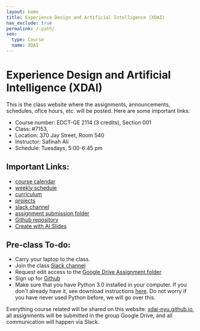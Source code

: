 ```yaml
---
layout: home
title: Experience Design and Artificial Intelligence (XDAI)
nav_exclude: true
permalink: /:path/
seo:
  type: Course
  name: XDAI
---
```


# Experience Design and Artificial Intelligence (XDAI)

This is the class website where the assignments, announcements, schedules, ofice hours, etc. will be posted. Here are some important links: 

- Course number: EDCT-GE 2114 (3 credits), Section 001
- Class: #7153, 
- Location: 370 Jay Street, Room 540
- Instructor: Safinah Ali
- Schedule: Tuesdays, 5:00-6:45 pm

## Important Links:
- [course calendar](calendar.md)
- [weekly schedule](schedule.md)
- [curriculum](curriculum.md)
- [projects](projects.md)
- [slack channel](https://ectnyu.slack.com/archives/C08A4NVRWL8)
- [assignment submission folder](https://drive.google.com/drive/folders/10QJY4eDSQVoGuU9s-fj3FHR63pGw777z?usp=drive_link)
- [Github repository](https://github.com/xdai-nyu/xdai-nyu.github.io)
- [Create with AI Slides](https://docs.google.com/presentation/d/1BZOD8KtlNrZ89DCSSoH-4hadH3lGdMqV_q-9bUGR1Cc/edit?usp=sharing)

## Pre-class To-do: 
- Carry your laptop to the class. 
- Join the class [Slack channel](https://ectnyu.slack.com/archives/C08A4NVRWL8) 
- Request edit access to the [Google Drive Assignment folder](https://drive.google.com/drive/folders/10QJY4eDSQVoGuU9s-fj3FHR63pGw777z?usp=drive_link)
- Sign up for [Github](https://github.com)
- Make sure that you have Python 3.0 installed in your computer. If you don't already have it, see download instructions [here](https://www.python.org/downloads/). Do not worry if you have never used Python before, we will go over this. 

Everything course related will be shared on this website: [xdai-nyu.github.io](https://xdai-nyu.github.io), all assignments will be submitted in the group Google Drive, and all communication will happen via Slack. 

